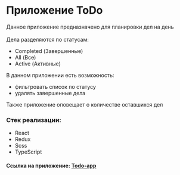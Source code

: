 # Приложение ToDo
Данное приложение предназначено для планировки дел на день<br/><br/>
Дела разделяются по статусам:
+ Completed (Завершенные)
+ All (Все)
+ Active (Активные)

В данном приложении есть возможность:
+ фильтровать список по статусу
+ удалять завершенные дела

Также приложение оповещает о количестве оставшихся дел

### Стек реализации:
+ React
+ Redux
+ Scss
+ TypeScript

#### Ссылка на приложение: [Todo-app]() 

